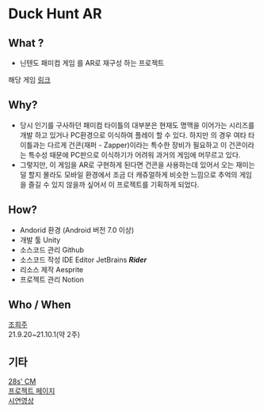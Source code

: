 # Duck Hunt AR

## What ?

- 닌텐도 패미컴 게임 <Duck Hunt>를 AR로 재구성 하는 프로젝트

해당 게임 [링크](https://www.youtube.com/watch?v=x-daxzVxrQI)

## Why?

- 당시 인기를 구사하던 패미컴 타이틀의 대부분은 현재도 명맥을 이어가는 시리즈를 개발 하고 있거나 PC환경으로 이식하여 플레이 할 수 있다. 하지만 <Duck Hunt>의 경우 여타 타이틀과는 다르게 건콘(재퍼 - Zapper)이라는 특수한 장비가 필요하고 이 건콘이라는 특수성 때문에 PC판으로 이식하기가 어려워 과거의 게임에 머무르고 있다.
- 그렇지만, 이 게임을 AR로 구현하게 된다면 건콘을 사용하는데 있어서 오는 재미는 덜 할지 몰라도 모바일 환경에서 조금 더 캐쥬얼하게 비슷한 느낌으로 추억의 게임을 즐길 수 있지 않을까 싶어서 이 프로젝트를 기획하게 되었다.

## How?

- Andorid 환경 (Android 버전 7.0 이상)
- 개발 툴 Unity
- 소스코드 관리 Github
- 소스코드 작성 IDE Editor JetBrains ***Rider***
- 리소스 제작 Aesprite
- 프로젝트 관리 Notion

## Who / When

[조희주](https://github.com/unlucky-peace)   
21.9.20~21.10.1(약 2주)   
 
## 기타   
[28s' CM](https://youtu.be/xVejSro9AwY)   
[프로젝트 페이지](https://gigantic-sting-ead.notion.site/Duck-Hunt-AR-d84b9480c02446c690658f8fa2d2a833)   
[시연영상](https://youtu.be/5nYL_v4SF8Y)
